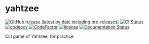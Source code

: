 # yahtzee

[![GitHub release (latest by date including pre-releases)](https://img.shields.io/github/v/release/augustopher/yahtzee?include_prereleases)](https://github.com/augustopher/yahtzee/releases)
[![CI Status](https://github.com/augustopher/yahtzee/actions/workflows/ci.yml/badge.svg)](https://github.com/augustopher/yahtzee/actions)
[![codecov](https://codecov.io/gh/augustopher/yahtzee/branch/main/graph/badge.svg?token=0E2IPIOE0C)](https://codecov.io/gh/augustopher/yahtzee)
[![CodeFactor](https://www.codefactor.io/repository/github/augustopher/yahtzee/badge)](https://www.codefactor.io/repository/github/augustopher/yahtzee)
[![license](https://img.shields.io/github/license/augustopher/yahtzee?color=blue)](https://github.com/augustopher/yahtzee/blob/main/LICENSE)
[![Documentation Status](https://readthedocs.org/projects/yahtzee/badge/?version=latest)](https://yahtzee.readthedocs.io/en/latest/?badge=latest)

CLI game of Yahtzee, for practice
